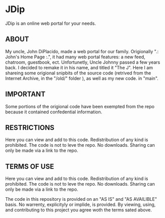 # JDip
JDip is an online web portal for your needs.

## ABOUT
My uncle, John DiPlacido, made a web portal for our family. Origionally ".: John's Home Page :.", it had many web portal features: a new feed, chatroom, guestbook, ect. Unfortunetly, Uncle Johnny passed a few years back. I decided to remake it in his name, and titled it "The J". Here I am shareing some origional snipbits of the source code (retrived from the Internet Archive, in the "/old/" folder ), as well as my new code. in "main". 

## IMPORTANT
Some portions of the origional code have been exempted from the repo because it contained confedential information. 

## RESTRICTIONS

Here you can view and add to this code. Redistribution of any kind is prohibited. 
The code is not to leve the repo. No downloads. Sharing can only be made via a link to the repo. 

## TERMS OF USE

Here you can view and add to this code. Redistribution of any kind is prohibited. 
The code is not to leve the repo. No downloads. Sharing can only be made via a link to the repo. 

The code in this repository is provided on an "AS IS" and "AS AVAILIBLE" basis. No warrenty, explicityly or implide, is provided. By viewing, using, and contributing to this project you agree woth the  terms sated above. 
